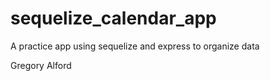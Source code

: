 # sequelize_calendar_app

A practice app using sequelize and express to organize data

Gregory Alford

